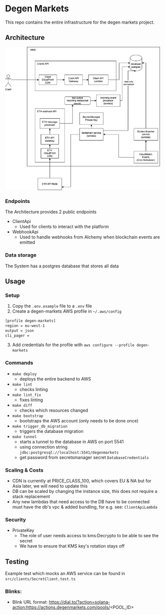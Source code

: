 # Degen Markets

This repo contains the entire infrastructure for the degen markets project.

## Architecture

![](docs/arch-overview.drawio.png)

### Endpoints

The Architecture provides 2 public endpoints

- ClientApi
  - Used for clients to interact with the platform
- WebhookApi
  - Used to handle webhooks from Alchemy when blockchain events are emitted

### Data storage

The System has a postgres database that stores all data

## Usage

### Setup

1. Copy the `.env.example` file to a `.env` file
2. Create a degen-markets AWS profile in `~/.aws/config`

```
[profile degen-markets]
region = eu-west-1
output = json
cli_pager =
```

3. Add credentials for the profile with `aws configure --profile degen-markets`

### Commands

- `make deploy`
  - deploys the entire backend to AWS
- `make lint`
  - checks linting
- `make lint_fix`
  - fixes linting
- `make diff`
  - checks which resources changed
- `make bootstrap`
  - bootstraps the AWS account (only needs to be done once)
- `make trigger_db_migration`
  - triggers the database migration
- `make tunnel`
  - starts a tunnel to the database in AWS on port 5541
  - using connection string `jdbc:postgresql://localhost:5541/degenmarkets`
  - get password from secretsmanager secret `DatabaseCredentials`

### Scaling & Costs

- CDN is currently at PRICE_CLASS_100, which covers EU & NA but for Asia later, we will need to update this
- DB can be scaled by changing the instance size, this does not require a stack replacement
- Any new lambdas that need access to the DB have to be connected must have the db's vpc & added bundling, for e.g. see: `ClientApiLambda`

### Security

- PrivateKey
  - The role of user needs access to kms:Decrypto to be able to see the secret
  - We have to ensure that KMS key's rotation stays off

## Testing

Example test which mocks an AWS service can be found in `src/clients/SecretClient.test.ts`

### Blinks:

- Blink URL format: https://dial.to/?action=solana-action:https://actions.degenmarkets.com/pools/<POOL_ID>
